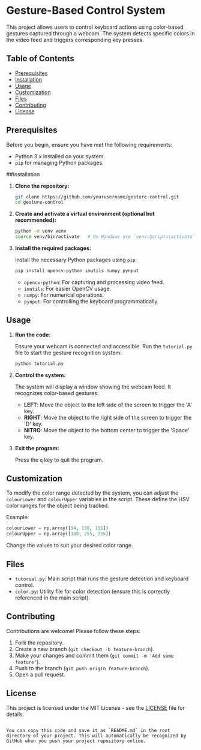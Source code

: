 


# Gesture-Based Control System

This project allows users to control keyboard actions using color-based gestures captured through a webcam. The system detects specific colors in the video feed and triggers corresponding key presses.

## Table of Contents
- [Prerequisites](#prerequisites)
- [Installation](#installation)
- [Usage](#usage)
- [Customization](#customization)
- [Files](#files)
- [Contributing](#contributing)
- [License](#license)

## Prerequisites

Before you begin, ensure you have met the following requirements:

- Python 3.x installed on your system.
- `pip` for managing Python packages.

##Installation

1. **Clone the repository:**

   ```bash
   git clone https://github.com/yourusername/gesture-control.git
   cd gesture-control
   ```

2. **Create and activate a virtual environment (optional but recommended):**

   ```bash
   python -m venv venv
   source venv/bin/activate   # On Windows use `venv\Scripts\activate`
   ```

3. **Install the required packages:**

   Install the necessary Python packages using `pip`:

   ```bash
   pip install opencv-python imutils numpy pynput
   ```

   - `opencv-python`: For capturing and processing video feed.
   - `imutils`: For easier OpenCV usage.
   - `numpy`: For numerical operations.
   - `pynput`: For controlling the keyboard programmatically.

## Usage

1. **Run the code:**

   Ensure your webcam is connected and accessible. Run the `tutorial.py` file to start the gesture recognition system:

   ```bash
   python tutorial.py
   ```

2. **Control the system:**

   The system will display a window showing the webcam feed. It recognizes color-based gestures:
   - **LEFT**: Move the object to the left side of the screen to trigger the 'A' key.
   - **RIGHT**: Move the object to the right side of the screen to trigger the 'D' key.
   - **NITRO**: Move the object to the bottom center to trigger the 'Space' key.

3. **Exit the program:**

   Press the `q` key to quit the program.

## Customization

To modify the color range detected by the system, you can adjust the `colourLower` and `colourUpper` variables in the script. These define the HSV color ranges for the object being tracked.

Example:

```python
colourLower = np.array([94, 138, 115])
colourUpper = np.array([180, 255, 255])
```

Change the values to suit your desired color range.

## Files

- `tutorial.py`: Main script that runs the gesture detection and keyboard control.
- `color.py`: Utility file for color detection (ensure this is correctly referenced in the main script).

## Contributing

Contributions are welcome! Please follow these steps:

1. Fork the repository.
2. Create a new branch (`git checkout -b feature-branch`).
3. Make your changes and commit them (`git commit -m 'Add some feature'`).
4. Push to the branch (`git push origin feature-branch`).
5. Open a pull request.

## License

This project is licensed under the MIT License - see the [LICENSE](LICENSE) file for details.
```

You can copy this code and save it as `README.md` in the root directory of your project. This will automatically be recognized by GitHub when you push your project repository online.